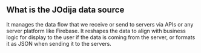 ## What is the JOdija data source
 It  manages the data flow that we receive or send to servers via APIs or any server platform like Firebase. It reshapes the data to align with business logic for display to the user if the data is coming from the server, or formats it as JSON when sending it to the servers.
